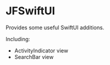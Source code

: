 # JFSwiftUI

Provides some useful SwiftUI additions.

Including:
- ActivityIndicator view
- SearchBar view
